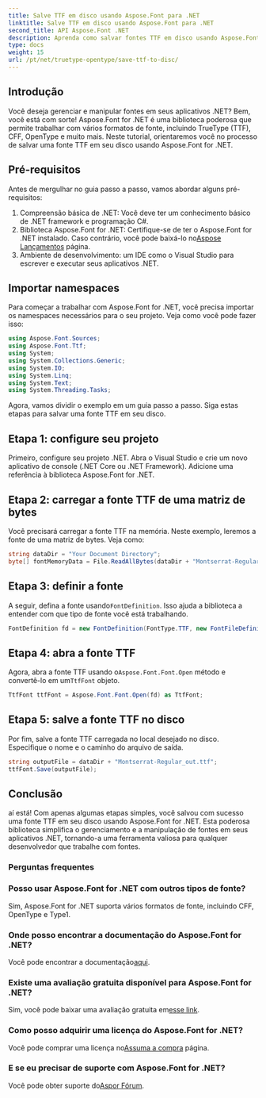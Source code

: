 ```yaml
---
title: Salve TTF em disco usando Aspose.Font para .NET
linktitle: Salve TTF em disco usando Aspose.Font para .NET
second_title: API Aspose.Font .NET
description: Aprenda como salvar fontes TTF em disco usando Aspose.Font for .NET. Siga nosso guia passo a passo para gerenciamento perfeito de fontes em seus aplicativos .NET.
type: docs
weight: 15
url: /pt/net/truetype-opentype/save-ttf-to-disc/
---
```

## Introdução
Você deseja gerenciar e manipular fontes em seus aplicativos .NET? Bem, você está com sorte! Aspose.Font for .NET é uma biblioteca poderosa que permite trabalhar com vários formatos de fonte, incluindo TrueType (TTF), CFF, OpenType e muito mais. Neste tutorial, orientaremos você no processo de salvar uma fonte TTF em seu disco usando Aspose.Font for .NET.
## Pré-requisitos
Antes de mergulhar no guia passo a passo, vamos abordar alguns pré-requisitos:
1. Compreensão básica de .NET: Você deve ter um conhecimento básico de .NET framework e programação C#.
2.  Biblioteca Aspose.Font for .NET: Certifique-se de ter o Aspose.Font for .NET instalado. Caso contrário, você pode baixá-lo no[Aspose Lançamentos](https://releases.aspose.com/font/net/) página.
3. Ambiente de desenvolvimento: um IDE como o Visual Studio para escrever e executar seus aplicativos .NET.
## Importar namespaces
Para começar a trabalhar com Aspose.Font for .NET, você precisa importar os namespaces necessários para o seu projeto. Veja como você pode fazer isso:
```csharp
using Aspose.Font.Sources;
using Aspose.Font.Ttf;
using System;
using System.Collections.Generic;
using System.IO;
using System.Linq;
using System.Text;
using System.Threading.Tasks;
```
Agora, vamos dividir o exemplo em um guia passo a passo. Siga estas etapas para salvar uma fonte TTF em seu disco.
## Etapa 1: configure seu projeto
Primeiro, configure seu projeto .NET. Abra o Visual Studio e crie um novo aplicativo de console (.NET Core ou .NET Framework). Adicione uma referência à biblioteca Aspose.Font for .NET.
## Etapa 2: carregar a fonte TTF de uma matriz de bytes
Você precisará carregar a fonte TTF na memória. Neste exemplo, leremos a fonte de uma matriz de bytes. Veja como:
```csharp
string dataDir = "Your Document Directory";
byte[] fontMemoryData = File.ReadAllBytes(dataDir + "Montserrat-Regular.ttf");
```
## Etapa 3: definir a fonte
 A seguir, defina a fonte usando`FontDefinition`. Isso ajuda a biblioteca a entender com que tipo de fonte você está trabalhando.
```csharp
FontDefinition fd = new FontDefinition(FontType.TTF, new FontFileDefinition("ttf", new ByteContentStreamSource(fontMemoryData)));
```
## Etapa 4: abra a fonte TTF
 Agora, abra a fonte TTF usando o`Aspose.Font.Font.Open` método e convertê-lo em um`TtfFont` objeto.
```csharp
TtfFont ttfFont = Aspose.Font.Font.Open(fd) as TtfFont;
```
## Etapa 5: salve a fonte TTF no disco
Por fim, salve a fonte TTF carregada no local desejado no disco. Especifique o nome e o caminho do arquivo de saída.
```csharp
string outputFile = dataDir + "Montserrat-Regular_out.ttf";
ttfFont.Save(outputFile);
```

## Conclusão
aí está! Com apenas algumas etapas simples, você salvou com sucesso uma fonte TTF em seu disco usando Aspose.Font for .NET. Esta poderosa biblioteca simplifica o gerenciamento e a manipulação de fontes em seus aplicativos .NET, tornando-a uma ferramenta valiosa para qualquer desenvolvedor que trabalhe com fontes.
### Perguntas frequentes
### Posso usar Aspose.Font for .NET com outros tipos de fonte?
Sim, Aspose.Font for .NET suporta vários formatos de fonte, incluindo CFF, OpenType e Type1.
### Onde posso encontrar a documentação do Aspose.Font for .NET?
 Você pode encontrar a documentação[aqui](https://reference.aspose.com/font/net/).
### Existe uma avaliação gratuita disponível para Aspose.Font for .NET?
 Sim, você pode baixar uma avaliação gratuita em[esse link](https://releases.aspose.com/).
### Como posso adquirir uma licença do Aspose.Font for .NET?
 Você pode comprar uma licença no[Assuma a compra](https://purchase.aspose.com/buy) página.
### E se eu precisar de suporte com Aspose.Font for .NET?
 Você pode obter suporte do[Aspor Fórum](https://forum.aspose.com/c/font/41).